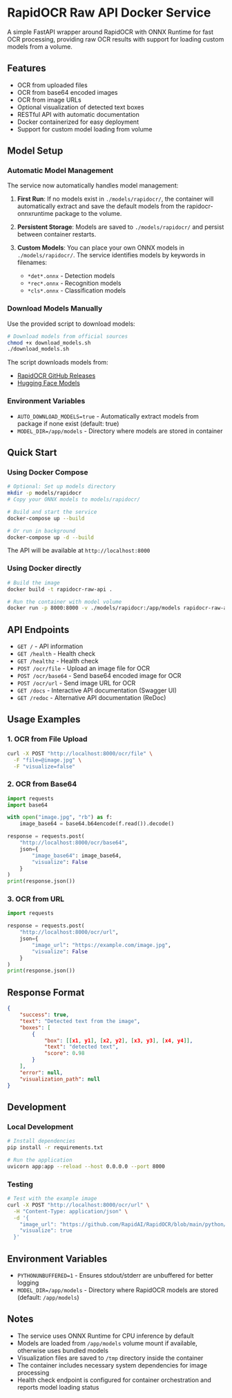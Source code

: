 # RapidOCR Raw API Docker Service

A simple FastAPI wrapper around RapidOCR with ONNX Runtime for fast OCR processing, providing raw OCR results with support for loading custom models from a volume.

## Features

- OCR from uploaded files
- OCR from base64 encoded images
- OCR from image URLs
- Optional visualization of detected text boxes
- RESTful API with automatic documentation
- Docker containerized for easy deployment
- Support for custom model loading from volume

## Model Setup

### Automatic Model Management

The service now automatically handles model management:

1. **First Run**: If no models exist in `./models/rapidocr/`, the container will automatically extract and save the default models from the rapidocr-onnxruntime package to the volume.

2. **Persistent Storage**: Models are saved to `./models/rapidocr/` and persist between container restarts.

3. **Custom Models**: You can place your own ONNX models in `./models/rapidocr/`. The service identifies models by keywords in filenames:
   - `*det*.onnx` - Detection models
   - `*rec*.onnx` - Recognition models  
   - `*cls*.onnx` - Classification models

### Download Models Manually

Use the provided script to download models:

```bash
# Download models from official sources
chmod +x download_models.sh
./download_models.sh
```

The script downloads models from:
- [RapidOCR GitHub Releases](https://github.com/RapidAI/RapidOCR/releases)
- [Hugging Face Models](https://huggingface.co/SWHL/RapidOCR)

### Environment Variables

- `AUTO_DOWNLOAD_MODELS=true` - Automatically extract models from package if none exist (default: true)
- `MODEL_DIR=/app/models` - Directory where models are stored in container

## Quick Start

### Using Docker Compose

```bash
# Optional: Set up models directory
mkdir -p models/rapidocr
# Copy your ONNX models to models/rapidocr/

# Build and start the service
docker-compose up --build

# Or run in background
docker-compose up -d --build
```

The API will be available at `http://localhost:8000`

### Using Docker directly

```bash
# Build the image
docker build -t rapidocr-raw-api .

# Run the container with model volume
docker run -p 8000:8000 -v ./models/rapidocr:/app/models rapidocr-raw-api
```

## API Endpoints

- `GET /` - API information
- `GET /health` - Health check
- `GET /healthz` - Health check
- `POST /ocr/file` - Upload an image file for OCR
- `POST /ocr/base64` - Send base64 encoded image for OCR
- `POST /ocr/url` - Send image URL for OCR
- `GET /docs` - Interactive API documentation (Swagger UI)
- `GET /redoc` - Alternative API documentation (ReDoc)

## Usage Examples

### 1. OCR from File Upload

```bash
curl -X POST "http://localhost:8000/ocr/file" \
  -F "file=@image.jpg" \
  -F "visualize=false"
```

### 2. OCR from Base64

```python
import requests
import base64

with open("image.jpg", "rb") as f:
    image_base64 = base64.b64encode(f.read()).decode()

response = requests.post(
    "http://localhost:8000/ocr/base64",
    json={
        "image_base64": image_base64,
        "visualize": False
    }
)
print(response.json())
```

### 3. OCR from URL

```python
import requests

response = requests.post(
    "http://localhost:8000/ocr/url",
    json={
        "image_url": "https://example.com/image.jpg",
        "visualize": False
    }
)
print(response.json())
```

## Response Format

```json
{
    "success": true,
    "text": "Detected text from the image",
    "boxes": [
        {
            "box": [[x1, y1], [x2, y2], [x3, y3], [x4, y4]],
            "text": "detected text",
            "score": 0.98
        }
    ],
    "error": null,
    "visualization_path": null
}
```

## Development

### Local Development

```bash
# Install dependencies
pip install -r requirements.txt

# Run the application
uvicorn app:app --reload --host 0.0.0.0 --port 8000
```

### Testing

```bash
# Test with the example image
curl -X POST "http://localhost:8000/ocr/url" \
  -H "Content-Type: application/json" \
  -d '{
    "image_url": "https://github.com/RapidAI/RapidOCR/blob/main/python/tests/test_files/ch_en_num.jpg?raw=true",
    "visualize": true
  }'
```

## Environment Variables

- `PYTHONUNBUFFERED=1` - Ensures stdout/stderr are unbuffered for better logging
- `MODEL_DIR=/app/models` - Directory where RapidOCR models are stored (default: `/app/models`)

## Notes

- The service uses ONNX Runtime for CPU inference by default
- Models are loaded from `/app/models` volume mount if available, otherwise uses bundled models
- Visualization files are saved to `/tmp` directory inside the container
- The container includes necessary system dependencies for image processing
- Health check endpoint is configured for container orchestration and reports model loading status